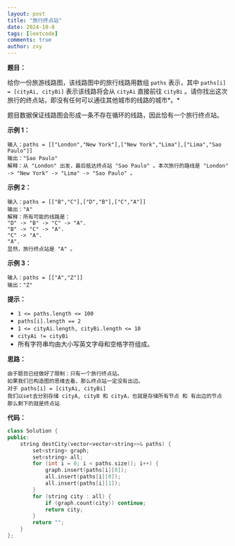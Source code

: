 ```yaml
---
layout: post
title: "旅行终点站"
date: 2024-10-8
tags: [leetcode]
comments: true
author: zxy
---
```


**题目：**

给你一份旅游线路图，该线路图中的旅行线路用数组 `paths` 表示，其中 `paths[i] = [cityAi, cityBi]` 表示该线路将会从 `cityAi` 直接前往 `cityBi` 。请你找出这次旅行的终点站，即没有任何可以通往其他城市的线路的城市*。*

题目数据保证线路图会形成一条不存在循环的线路，因此恰有一个旅行终点站。

**示例 1：**

```
输入：paths = [["London","New York"],["New York","Lima"],["Lima","Sao Paulo"]]
输出："Sao Paulo" 
解释：从 "London" 出发，最后抵达终点站 "Sao Paulo" 。本次旅行的路线是 "London" -> "New York" -> "Lima" -> "Sao Paulo" 。
```

**示例 2：**

```
输入：paths = [["B","C"],["D","B"],["C","A"]]
输出："A"
解释：所有可能的线路是：
"D" -> "B" -> "C" -> "A". 
"B" -> "C" -> "A". 
"C" -> "A". 
"A". 
显然，旅行终点站是 "A" 。
```

**示例 3：**

```
输入：paths = [["A","Z"]]
输出："Z"
```

**提示：**

- `1 <= paths.length <= 100`
- `paths[i].length == 2`
- `1 <= cityAi.length, cityBi.length <= 10`
- `cityAi != cityBi`
- 所有字符串均由大小写英文字母和空格字符组成。

**思路：**

```
由于题目已经做好了限制：只有一个旅行终点站。
如果我们已构造图的思维去看，那么终点站一定没有出边。
对于 paths[i] = [cityAi, cityBi]
我们以set去分别存储 cityA, cityB 和 cityA，也就是存储所有节点 和 有出边的节点
那么剩下的就是终点站
```

**代码：**

```cpp
class Solution {
public:
    string destCity(vector<vector<string>>& paths) {
        set<string> graph;
        set<string> all;
        for (int i = 0; i < paths.size(); i++) {
            graph.insert(paths[i][0]);
            all.insert(paths[i][0]);
            all.insert(paths[i][1]);
        }
        for (string city : all) {
            if (graph.count(city)) continue;
            return city;
        }
        return "";
    }
};
```



